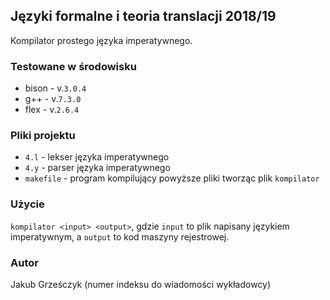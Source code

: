 ## Języki formalne i teoria translacji 2018/19

Kompilator prostego języka imperatywnego.

### Testowane w środowisku

* bison - v.```3.0.4```
* g++ - v.```7.3.0```
* flex - v.```2.6.4```

### Pliki projektu

* ```4.l``` - lekser języka imperatywnego
* ```4.y``` - parser języka imperatywnego
* ```makefile``` - program kompilujący powyższe pliki tworząc plik ```kompilator```

### Użycie
```kompilator <input> <output>```, gdzie ```input``` to plik napisany językiem imperatywnym, a ```output``` to kod maszyny rejestrowej.

### Autor
Jakub Grześczyk (numer indeksu do wiadomości wykładowcy)